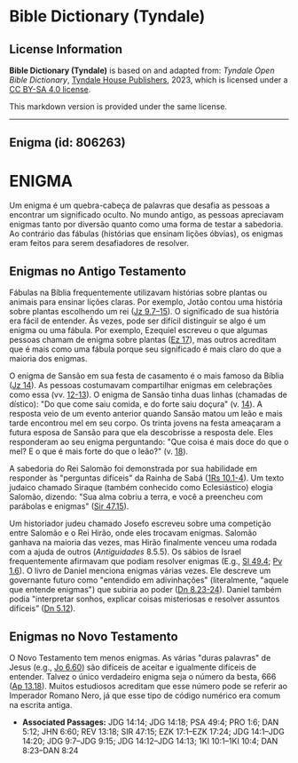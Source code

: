 # Bible Dictionary (Tyndale)

## License Information

**Bible Dictionary (Tyndale)** is based on and adapted from: _Tyndale Open Bible Dictionary_, [Tyndale House Publishers](https://tyndaleopenresources.com/), 2023, which is licensed under a [CC BY-SA 4.0 license](https://creativecommons.org/licenses/by-sa/4.0/legalcode.en).

This markdown version is provided under the same license.



--------------------------------

## Enigma (id: 806263)

ENIGMA
======

Um enigma é um quebra\-cabeça de palavras que desafia as pessoas a encontrar um significado oculto. No mundo antigo, as pessoas apreciavam enigmas tanto por diversão quanto como uma forma de testar a sabedoria. Ao contrário das fábulas (histórias que ensinam lições óbvias), os enigmas eram feitos para serem desafiadores de resolver.

Enigmas no Antigo Testamento
----------------------------

Fábulas na Bíblia frequentemente utilizavam histórias sobre plantas ou animais para ensinar lições claras. Por exemplo, Jotão contou uma história sobre plantas escolhendo um rei ([Jz 9\.7–15](https://ref.ly/Judg9:7-Judg9:15)). O significado de sua história era fácil de entender. Às vezes, pode ser difícil distinguir se algo é um enigma ou uma fábula. Por exemplo, Ezequiel escreveu o que algumas pessoas chamam de enigma sobre plantas ([Ez 17](https://ref.ly/Ezek17:1-Ezek17:24)), mas outros acreditam que é mais como uma fábula porque seu significado é mais claro do que a maioria dos enigmas.

O enigma de Sansão em sua festa de casamento é o mais famoso da Bíblia ([Jz 14](https://ref.ly/Judg14:1-Judg14:20)). As pessoas costumavam compartilhar enigmas em celebrações como essa (vv. [12](https://ref.ly/Judg14:12-Judg14:13)[\-](https://ref.ly/Judg9:7-Judg9:15)[13](https://ref.ly/Judg14:12-Judg14:13)). O enigma de Sansão tinha duas linhas (chamadas de dístico): "Do que come saiu comida, e do forte saiu doçura" (v. [14](https://ref.ly/Judg14:14)). A resposta veio de um evento anterior quando Sansão matou um leão e mais tarde encontrou mel em seu corpo. Os trinta jovens na festa ameaçaram a futura esposa de Sansão para que ela descobrisse a resposta dele. Eles responderam ao seu enigma perguntando: "Que coisa é mais doce do que o mel? E o que é mais forte do que o leão?" (v. [18](https://ref.ly/Judg14:18)).

A sabedoria do Rei Salomão foi demonstrada por sua habilidade em responder às "perguntas difíceis" da Rainha de Sabá ([1Rs 10\.1](https://ref.ly/1Kgs10:1-1Kgs10:4)[\-](https://ref.ly/Judg9:7-Judg9:15)[4](https://ref.ly/1Kgs10:1-1Kgs10:4)). Um texto judaico chamado Siraque (também conhecido como Eclesiástico) elogia Salomão, dizendo: "Sua alma cobriu a terra, e você a preencheu com parábolas e enigmas" ([Sir 47\.15](https://ref.ly/Sir47:15)).

Um historiador judeu chamado Josefo escreveu sobre uma competição entre Salomão e o Rei Hirão, onde eles trocavam enigmas. Salomão ganhava na maioria das vezes, mas Hirão finalmente venceu uma rodada com a ajuda de outros (*Antiguidades* 8\.5\.5\). Os sábios de Israel frequentemente afirmavam que podiam resolver enigmas (E.g., [Sl 49\.4](https://ref.ly/Ps49:4); [Pv 1\.6](https://ref.ly/Prov1:6)). O livro de Daniel menciona enigmas várias vezes. Ele descreve um governante futuro como "entendido em adivinhações" (literalmente, "aquele que entende enigmas") que subiria ao poder ([Dn 8\.23](https://ref.ly/Dan8:23-Dan8:24)[\-](https://ref.ly/Judg9:7-Judg9:15)[24](https://ref.ly/Dan8:23-Dan8:24)). Daniel também podia "interpretar sonhos, explicar coisas misteriosas e resolver assuntos difíceis” ([Dn 5\.12](https://ref.ly/Dan5:12)).

Enigmas no Novo Testamento
--------------------------

O Novo Testamento tem menos enigmas. As várias "duras palavras" de Jesus (e.g., [Jo 6\.60](https://ref.ly/John6:60)) são difíceis de aceitar e igualmente difíceis de entender. Talvez o único verdadeiro enigma seja o número da besta, 666 ([Ap 13\.18](https://ref.ly/Rev13:18)). Muitos estudiosos acreditam que esse número pode se referir ao Imperador Romano Nero, já que esse tipo de código numérico era comum na escrita antiga.

* **Associated Passages:** JDG 14:14; JDG 14:18; PSA 49:4; PRO 1:6; DAN 5:12; JHN 6:60; REV 13:18; SIR 47:15; EZK 17:1–EZK 17:24; JDG 14:1–JDG 14:20; JDG 9:7–JDG 9:15; JDG 14:12–JDG 14:13; 1KI 10:1–1KI 10:4; DAN 8:23–DAN 8:24

